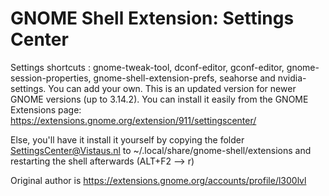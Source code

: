 GNOME Shell Extension: Settings Center
====================================
Settings shortcuts : gnome-tweak-tool, dconf-editor, gconf-editor, gnome-session-properties, gnome-shell-extension-prefs, seahorse and nvidia-settings. You can add your own.  This is an updated version for newer GNOME versions (up to 3.14.2).
You can install it easily from the GNOME Extensions page: https://extensions.gnome.org/extension/911/settingscenter/

Else, you'll have it install it yourself by copying the folder SettingsCenter@Vistaus.nl to ~/.local/share/gnome-shell/extensions and restarting the shell afterwards (ALT+F2 --> r)

Original author is https://extensions.gnome.org/accounts/profile/l300lvl
